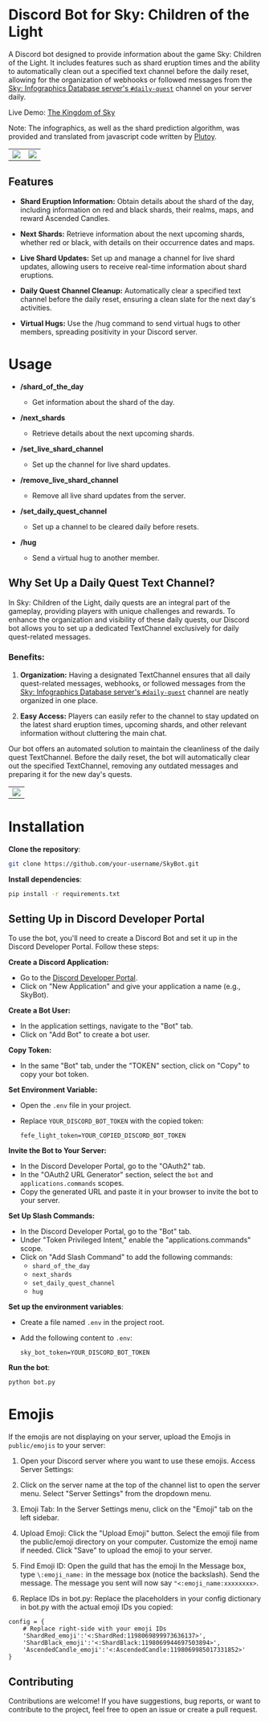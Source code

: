 # Discord Bot for Sky: Children of the Light

A Discord bot designed to provide information about the game Sky: Children of the Light. It includes features such as shard eruption times and the ability to automatically clean out a specified text channel before the daily reset, allowing for the organization of webhooks or followed messages from the [Sky: Infographics Database server's `#daily-quest`](https://discord.com/channels/736912435654688868/801778605486374943) channel on your server daily.

Live Demo: [The Kingdom of Sky](https://discord.gg/NVXBPkqUQN)

Note: The infographics, as well as the shard prediction algorithm, was provided and translated from javascript code written by [Plutoy](https://github.com/PlutoyDev/sky-shards).

<html>
<body>
    <table style="width: 100%;" cellspacing="0" cellpadding="0">
        <tr>
            <td style="width: 50%;">
                <img src="https://github.com/alshival/the-kingdom-of-sky-server-bot/blob/main/public/demo1.png">
            </td>
            <td style="width: 50%;">
                <img src="https://github.com/alshival/the-kingdom-of-sky-server-bot/blob/main/public/demo2.png">
            </td>
        </tr>
    </table>
</body>
</html>

## Features

- **Shard Eruption Information:** Obtain details about the shard of the day, including information on red and black shards, their realms, maps, and reward Ascended Candles.

- **Next Shards:** Retrieve information about the next upcoming shards, whether red or black, with details on their occurrence dates and maps.

- **Live Shard Updates:** Set up and manage a channel for live shard updates, allowing users to receive real-time information about shard eruptions.

- **Daily Quest Channel Cleanup:** Automatically clear a specified text channel before the daily reset, ensuring a clean slate for the next day's activities.

- **Virtual Hugs:** Use the /hug command to send virtual hugs to other members, spreading positivity in your Discord server.

# Usage
- **/shard_of_the_day**
  - Get information about the shard of the day.

- **/next_shards**
  - Retrieve details about the next upcoming shards.

- **/set_live_shard_channel**
  - Set up the channel for live shard updates.

- **/remove_live_shard_channel**
  - Remove all live shard updates from the server.

- **/set_daily_quest_channel**
  - Set up a channel to be cleared daily before resets.

- **/hug**
  - Send a virtual hug to another member.

## Why Set Up a Daily Quest Text Channel?

In Sky: Children of the Light, daily quests are an integral part of the gameplay, providing players with unique challenges and rewards. To enhance the organization and visibility of these daily quests, our Discord bot allows you to set up a dedicated TextChannel exclusively for daily quest-related messages.

### Benefits:

1. **Organization:** Having a designated TextChannel ensures that all daily quest-related messages, webhooks, or followed messages from the [Sky: Infographics Database server's `#daily-quest`](https://discord.com/channels/736912435654688868/801778605486374943) channel are neatly organized in one place.

2. **Easy Access:** Players can easily refer to the channel to stay updated on the latest shard eruption times, upcoming shards, and other relevant information without cluttering the main chat.

Our bot offers an automated solution to maintain the cleanliness of the daily quest TextChannel. Before the daily reset, the bot will automatically clear out the specified TextChannel, removing any outdated messages and preparing it for the new day's quests.

<html>
<body>
    <table style="width: 100%;" cellspacing="0" cellpadding="0">
        <tr>
            <td style="width: 100%; text-align: center;">
                <img src="https://github.com/alshival/the-kingdom-of-sky-server-bot/blob/main/public/demo3.png" style="display: block; margin: 0 auto;">
            </td>
        </tr>
    </table>
</body>
</html>

# Installation

**Clone the repository**:

   ```bash
   git clone https://github.com/your-username/SkyBot.git
   ```

**Install dependencies**:

   ```bash
   pip install -r requirements.txt
   ```

## Setting Up in Discord Developer Portal

To use the bot, you'll need to create a Discord Bot and set it up in the Discord Developer Portal. Follow these steps:

**Create a Discord Application:**

   - Go to the [Discord Developer Portal](https://discord.com/developers/applications).
   - Click on "New Application" and give your application a name (e.g., SkyBot).

**Create a Bot User:**

   - In the application settings, navigate to the "Bot" tab.
   - Click on "Add Bot" to create a bot user.

**Copy Token:**

   - In the same "Bot" tab, under the "TOKEN" section, click on "Copy" to copy your bot token.

**Set Environment Variable:**

   - Open the `.env` file in your project.
   - Replace `YOUR_DISCORD_BOT_TOKEN` with the copied token:

     ```env
     fefe_light_token=YOUR_COPIED_DISCORD_BOT_TOKEN
     ```

**Invite the Bot to Your Server:**

   - In the Discord Developer Portal, go to the "OAuth2" tab.
   - In the "OAuth2 URL Generator" section, select the `bot` and `applications.commands` scopes.
   - Copy the generated URL and paste it in your browser to invite the bot to your server.

**Set Up Slash Commands:**

   - In the Discord Developer Portal, go to the "Bot" tab.
   - Under "Token Privileged Intent," enable the "applications.commands" scope.
   - Click on "Add Slash Command" to add the following commands:
     - `shard_of_the_day`
     - `next_shards`
     - `set_daily_quest_channel`
     - `hug`

**Set up the environment variables**:

   - Create a file named `.env` in the project root.
   - Add the following content to `.env`:

     ```env
     sky_bot_token=YOUR_DISCORD_BOT_TOKEN
     ```

**Run the bot**:

   ```bash
   python bot.py
   ```

# Emojis
If the emojis are not displaying on your server, upload the Emojis in `public/emojis` to your server:

1. Open your Discord server where you want to use these emojis.
Access Server Settings:

2. Click on the server name at the top of the channel list to open the server menu.
Select "Server Settings" from the dropdown menu.

3. Emoji Tab:
In the Server Settings menu, click on the "Emoji" tab on the left sidebar.

4. Upload Emoji:
Click the "Upload Emoji" button.
Select the emoji file from the public/emoji directory on your computer.
Customize the emoji name if needed.
Click "Save" to upload the emoji to your server.

5. Find Emoji ID:
Open the guild that has the emoji
In the Message box, type `\:emoji_name:` in the message box (notice the backslash).
Send the message.
The message you sent will now say `"<:emoji_name:xxxxxxxx>`.

6. Replace IDs in bot.py:
Replace the placeholders in your config dictionary in bot.py with the actual emoji IDs you copied:
```
config = {
    # Replace right-side with your emoji IDs
    'ShardRed_emoji':'<:ShardRed:1198069899973636137>',
    'ShardBlack_emoji':'<:ShardBlack:1198069944697503894>',
    'AscendedCandle_emoji':'<:AscendedCandle:1198069985017331852>'
}
```

## Contributing

Contributions are welcome! If you have suggestions, bug reports, or want to contribute to the project, feel free to open an issue or create a pull request.
